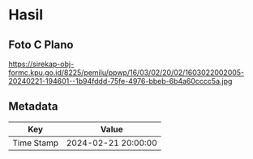 # Hasil

## Foto C Plano

https://sirekap-obj-formc.kpu.go.id/8225/pemilu/ppwp/16/03/02/20/02/1603022002005-20240221-194601--1b94fddd-75fe-4976-bbeb-6b4a60cccc5a.jpg


## Metadata

| Key        | Value               |
| ---------- | ------------------- |
| Time Stamp | 2024-02-21 20:00:00 |



